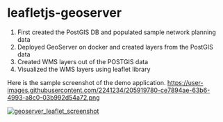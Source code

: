 # leafletjs-geoserver

1) First created the PostGIS DB and populated sample network planning data
2) Deployed GeoServer on docker and created layers from the PostGIS data
3) Created WMS layers out of the POSTGIS data
4) Visualized the WMS layers using leaflet library

Here is the sample screenshot of the demo application.
https://user-images.githubusercontent.com/2241234/205919780-ce7894ae-63b6-4993-a8c0-03b992d54a72.png

[
![geoserver_leaflet_screenshot](https://user-images.githubusercontent.com/2241234/205920656-5b6952fb-0699-45b5-bfae-409b51541cda.png)
](url)

